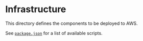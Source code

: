 # Infrastructure

This directory defines the components to be deployed to AWS.

See [`package.json`](package.json) for a list of available scripts.
